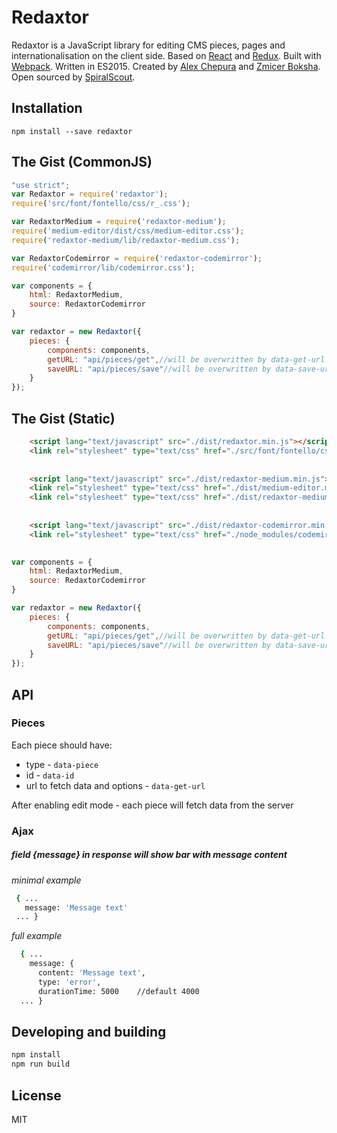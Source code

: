 # Redaxtor
Redaxtor is a JavaScript library for editing CMS pieces, pages and internationalisation on the client side.
Based on [React](https://facebook.github.io/react/) and [Redux](http://redux.js.org/).
Built with [Webpack](https://webpack.github.io/).
Written in ES2015.
Created by [Alex Chepura](https://twitter.com/alexchepura) and [Zmicer Boksha](https://github.com/ZmicerBoksha).
Open sourced by [SpiralScout](http://spiralscout.com).

## Installation
```
npm install --save redaxtor
```

## The Gist (CommonJS)
```js
"use strict";
var Redaxtor = require('redaxtor');
require('src/font/fontello/css/r_.css');

var RedaxtorMedium = require('redaxtor-medium');
require('medium-editor/dist/css/medium-editor.css');
require('redaxtor-medium/lib/redaxtor-medium.css');

var RedaxtorCodemirror = require('redaxtor-codemirror');
require('codemirror/lib/codemirror.css');

var components = {
    html: RedaxtorMedium,
    source: RedaxtorCodemirror
}

var redaxtor = new Redaxtor({
    pieces: {
        components: components,
        getURL: "api/pieces/get",//will be overwritten by data-get-url
        saveURL: "api/pieces/save"//will be overwritten by data-save-url
    }
});
```

## The Gist (Static)

````html
    <script lang="text/javascript" src="./dist/redaxtor.min.js"></script>
    <link rel="stylesheet" type="text/css" href="./src/font/fontello/css/r_.css" charset="utf-8">
    
    
    <script lang="text/javascript" src="./dist/redaxtor-medium.min.js"></script>
    <link rel="stylesheet" type="text/css" href="./dist/medium-editor.min.css" charset="utf-8">
    <link rel="stylesheet" type="text/css" href="./dist/redaxtor-medium.min.css" charset="utf-8">
    
        
    <script lang="text/javascript" src="./dist/redaxtor-codemirror.min.js"></script>
    <link rel="stylesheet" type="text/css" href="./node_modules/codemirror/lib/codemirror.css" charset="utf-8">
    
````

```js
var components = {
    html: RedaxtorMedium,
    source: RedaxtorCodemirror
}

var redaxtor = new Redaxtor({
    pieces: {
        components: components,
        getURL: "api/pieces/get",//will be overwritten by data-get-url
        saveURL: "api/pieces/save"//will be overwritten by data-save-url
    }
});
```

## API
### Pieces
Each piece should have:
* type - ```data-piece```
* id - ```data-id```
* url to fetch data and options - ```data-get-url```

After enabling edit mode - each piece will fetch data from the server
### Ajax
##### field {message} in response will show bar with message content
 *minimal example*
 ```bash
  { ...
    message: 'Message text'
  ... }
  ```

  *full example*
  ```bash
    { ...
      message: {
        content: 'Message text',
        type: 'error',
        durationTime: 5000    //default 4000
    ... }
   ```

## Developing and building


 ```bash
 npm install
 npm run build
 ```

## License
MIT